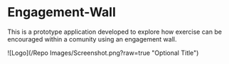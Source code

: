 # Engagement-Wall

This is a prototype application developed to explore how exercise can be encouraged within a comunity using an engagement wall.

![Logo](/Repo Images/Screenshot.png?raw=true "Optional Title")
